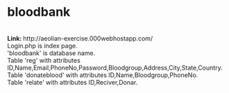 # bloodbank
<br>
<b> Link: </b> http://aeolian-exercise.000webhostapp.com/
</br>
Login.php is index page.
<br />
'bloodbank' is database name.
<br />
Table 'reg' with attributes ID,Name,Email,PhoneNo,Password,Bloodgroup,Address,City,State,Country.
<br />
Table 'donateblood' with attributes ID,Name,Bloodgroup,PhoneNo.
<br />
Table 'relate' with attributes ID,Reciver,Donar.
